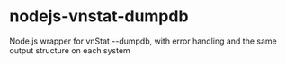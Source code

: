nodejs-vnstat-dumpdb
====================

Node.js wrapper for vnStat --dumpdb, with error handling and the same output structure on each system
